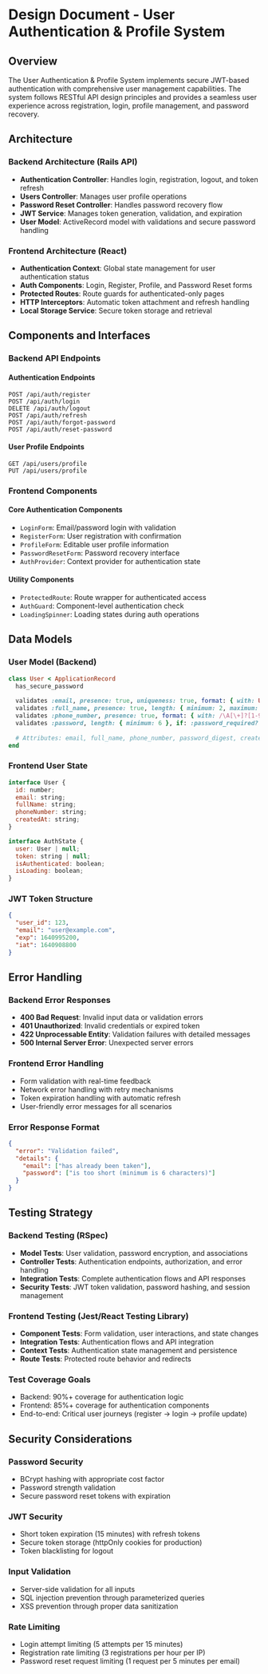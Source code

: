 # Design Document - User Authentication & Profile System

## Overview

The User Authentication & Profile System implements secure JWT-based authentication with comprehensive user management capabilities. The system follows RESTful API design principles and provides a seamless user experience across registration, login, profile management, and password recovery.

## Architecture

### Backend Architecture (Rails API)
- **Authentication Controller**: Handles login, registration, logout, and token refresh
- **Users Controller**: Manages user profile operations
- **Password Reset Controller**: Handles password recovery flow
- **JWT Service**: Manages token generation, validation, and expiration
- **User Model**: ActiveRecord model with validations and secure password handling

### Frontend Architecture (React)
- **Authentication Context**: Global state management for user authentication status
- **Auth Components**: Login, Register, Profile, and Password Reset forms
- **Protected Routes**: Route guards for authenticated-only pages
- **HTTP Interceptors**: Automatic token attachment and refresh handling
- **Local Storage Service**: Secure token storage and retrieval

## Components and Interfaces

### Backend API Endpoints

#### Authentication Endpoints
```
POST /api/auth/register
POST /api/auth/login
DELETE /api/auth/logout
POST /api/auth/refresh
POST /api/auth/forgot-password
POST /api/auth/reset-password
```

#### User Profile Endpoints
```
GET /api/users/profile
PUT /api/users/profile
```

### Frontend Components

#### Core Authentication Components
- `LoginForm`: Email/password login with validation
- `RegisterForm`: User registration with confirmation
- `ProfileForm`: Editable user profile information
- `PasswordResetForm`: Password recovery interface
- `AuthProvider`: Context provider for authentication state

#### Utility Components
- `ProtectedRoute`: Route wrapper for authenticated access
- `AuthGuard`: Component-level authentication check
- `LoadingSpinner`: Loading states during auth operations

## Data Models

### User Model (Backend)
```ruby
class User < ApplicationRecord
  has_secure_password
  
  validates :email, presence: true, uniqueness: true, format: { with: URI::MailTo::EMAIL_REGEXP }
  validates :full_name, presence: true, length: { minimum: 2, maximum: 100 }
  validates :phone_number, presence: true, format: { with: /\A[\+]?[1-9][\d]{0,15}\z/ }
  validates :password, length: { minimum: 6 }, if: :password_required?
  
  # Attributes: email, full_name, phone_number, password_digest, created_at, updated_at
end
```

### Frontend User State
```javascript
interface User {
  id: number;
  email: string;
  fullName: string;
  phoneNumber: string;
  createdAt: string;
}

interface AuthState {
  user: User | null;
  token: string | null;
  isAuthenticated: boolean;
  isLoading: boolean;
}
```

### JWT Token Structure
```json
{
  "user_id": 123,
  "email": "user@example.com",
  "exp": 1640995200,
  "iat": 1640908800
}
```

## Error Handling

### Backend Error Responses
- **400 Bad Request**: Invalid input data or validation errors
- **401 Unauthorized**: Invalid credentials or expired token
- **422 Unprocessable Entity**: Validation failures with detailed messages
- **500 Internal Server Error**: Unexpected server errors

### Frontend Error Handling
- Form validation with real-time feedback
- Network error handling with retry mechanisms
- Token expiration handling with automatic refresh
- User-friendly error messages for all scenarios

### Error Response Format
```json
{
  "error": "Validation failed",
  "details": {
    "email": ["has already been taken"],
    "password": ["is too short (minimum is 6 characters)"]
  }
}
```

## Testing Strategy

### Backend Testing (RSpec)
- **Model Tests**: User validation, password encryption, and associations
- **Controller Tests**: Authentication endpoints, authorization, and error handling
- **Integration Tests**: Complete authentication flows and API responses
- **Security Tests**: JWT token validation, password hashing, and session management

### Frontend Testing (Jest/React Testing Library)
- **Component Tests**: Form validation, user interactions, and state changes
- **Integration Tests**: Authentication flows and API integration
- **Context Tests**: Authentication state management and persistence
- **Route Tests**: Protected route behavior and redirects

### Test Coverage Goals
- Backend: 90%+ coverage for authentication logic
- Frontend: 85%+ coverage for authentication components
- End-to-end: Critical user journeys (register → login → profile update)

## Security Considerations

### Password Security
- BCrypt hashing with appropriate cost factor
- Password strength validation
- Secure password reset tokens with expiration

### JWT Security
- Short token expiration (15 minutes) with refresh tokens
- Secure token storage (httpOnly cookies for production)
- Token blacklisting for logout

### Input Validation
- Server-side validation for all inputs
- SQL injection prevention through parameterized queries
- XSS prevention through proper data sanitization

### Rate Limiting
- Login attempt limiting (5 attempts per 15 minutes)
- Registration rate limiting (3 registrations per hour per IP)
- Password reset request limiting (1 request per 5 minutes per email)